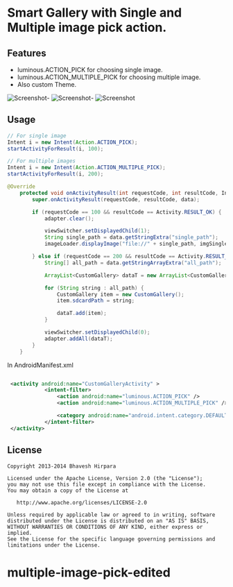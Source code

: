 # Smart Gallery with Single and Multiple image pick action.

## Features
 * luminous.ACTION_PICK for choosing single image.
 * luminous.ACTION_MULTIPLE_PICK for choosing multiple image.
 * Also custom Theme.

![Screenshot](https://raw.github.com/luminousman/MultipleImagePick/master/1.png)-
![Screenshot](https://raw.github.com/luminousman/MultipleImagePick/master/2.png)-
![Screenshot](https://raw.github.com/luminousman/MultipleImagePick/master/3.png)
 
## Usage

``` java
// For single image
Intent i = new Intent(Action.ACTION_PICK);
startActivityForResult(i, 100);

// For multiple images
Intent i = new Intent(Action.ACTION_MULTIPLE_PICK);
startActivityForResult(i, 200);

@Override
	protected void onActivityResult(int requestCode, int resultCode, Intent data) {
		super.onActivityResult(requestCode, resultCode, data);

		if (requestCode == 100 && resultCode == Activity.RESULT_OK) {
			adapter.clear();

			viewSwitcher.setDisplayedChild(1);
			String single_path = data.getStringExtra("single_path");
			imageLoader.displayImage("file://" + single_path, imgSinglePick);

		} else if (requestCode == 200 && resultCode == Activity.RESULT_OK) {
			String[] all_path = data.getStringArrayExtra("all_path");

			ArrayList<CustomGallery> dataT = new ArrayList<CustomGallery>();

			for (String string : all_path) {
				CustomGallery item = new CustomGallery();
				item.sdcardPath = string;

				dataT.add(item);
			}

			viewSwitcher.setDisplayedChild(0);
			adapter.addAll(dataT);
		}
	}
```

In AndroidManifest.xml

``` xml

 <activity android:name="CustomGalleryActivity" >
            <intent-filter>
                <action android:name="luminous.ACTION_PICK" />
                <action android:name="luminous.ACTION_MULTIPLE_PICK" />

                <category android:name="android.intent.category.DEFAULT" />
            </intent-filter>
 </activity>
```

## License

``` text
Copyright 2013-2014 Bhavesh Hirpara

Licensed under the Apache License, Version 2.0 (the "License");
you may not use this file except in compliance with the License.
You may obtain a copy of the License at

   http://www.apache.org/licenses/LICENSE-2.0

Unless required by applicable law or agreed to in writing, software
distributed under the License is distributed on an "AS IS" BASIS,
WITHOUT WARRANTIES OR CONDITIONS OF ANY KIND, either express or implied.
See the License for the specific language governing permissions and
limitations under the License.
```
# multiple-image-pick-edited
